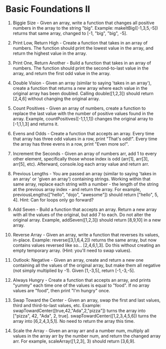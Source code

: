 # Basic Foundations II

1. Biggie Size - Given an array, write a function that changes all positive numbers in the array to the string "big".  Example: makeItBig([-1,3,5,-5]) returns that same array, changed to [-1, "big", "big", -5].

2. Print Low, Return High - Create a function that takes in an array of numbers.  The function should print the lowest value in the array, and return the highest value in the array.

3. Print One, Return Another - Build a function that takes in an array of numbers.  The function should print the second-to-last value in the array, and return the first odd value in the array.

4. Double Vision - Given an array (similar to saying 'takes in an array'), create a function that returns a new array where each value in the original array has been doubled.  Calling double([1,2,3]) should return [2,4,6] without changing the original array.

5. Count Positives - Given an array of numbers, create a function to replace the last value with the number of positive values found in the array.  Example, countPositives([-1,1,1,1]) changes the original array to [-1,1,1,3] and returns it.

6. Evens and Odds - Create a function that accepts an array.  Every time that array has three odd values in a row, print "That's odd!".  Every time the array has three evens in a row, print "Even more so!".

7. Increment the Seconds - Given an array of numbers arr, add 1 to every other element, specifically those whose index is odd (arr[1], arr[3], arr[5], etc).  Afterward, console.log each array value and return arr.

8. Previous Lengths - You are passed an array (similar to saying 'takes in an array' or 'given an array') containing strings.  Working within that same array, replace each string with a number - the length of the string at the previous array index - and return the array.  For example, previousLengths(["hello", "dojo", "awesome"]) should return ["hello", 5, 4]. Hint: Can for loops only go forward?

9. Add Seven - Build a function that accepts an array. Return a new array with all the values of the original, but add 7 to each. Do not alter the original array.  Example, addSeven([1,2,3]) should return [8,9,10] in a new array.

10. Reverse Array - Given an array, write a function that reverses its values, in-place.  Example: reverse([3,1,6,4,2]) returns the same array, but now contains values reversed like so... [2,4,6,1,3].  Do this without creating an empty temporary array.  (Hint: you'll need to swap values).

11. Outlook: Negative - Given an array, create and return a new one containing all the values of the original array, but make them all negative (not simply multiplied by -1). Given [1,-3,5], return [-1,-3,-5].

12. Always Hungry - Create a function that accepts an array, and prints "yummy" each time one of the values is equal to "food".  If no array values are "food", then print "I'm hungry" once.

13. Swap Toward the Center - Given an array, swap the first and last values, third and third-to-last values, etc.  Example: swapTowardCenter([true,42,"Ada",2,"pizza"]) turns the array into ["pizza", 42, "Ada", 2, true].  swapTowardCenter([1,2,3,4,5,6]) turns the array into [6,2,4,3,5,1].  No need to return the array this time.

14. Scale the Array - Given an array arr and a number num, multiply all values in the array arr by the number num, and return the changed array arr.  For example, scaleArray([1,2,3], 3) should return [3,6,9].